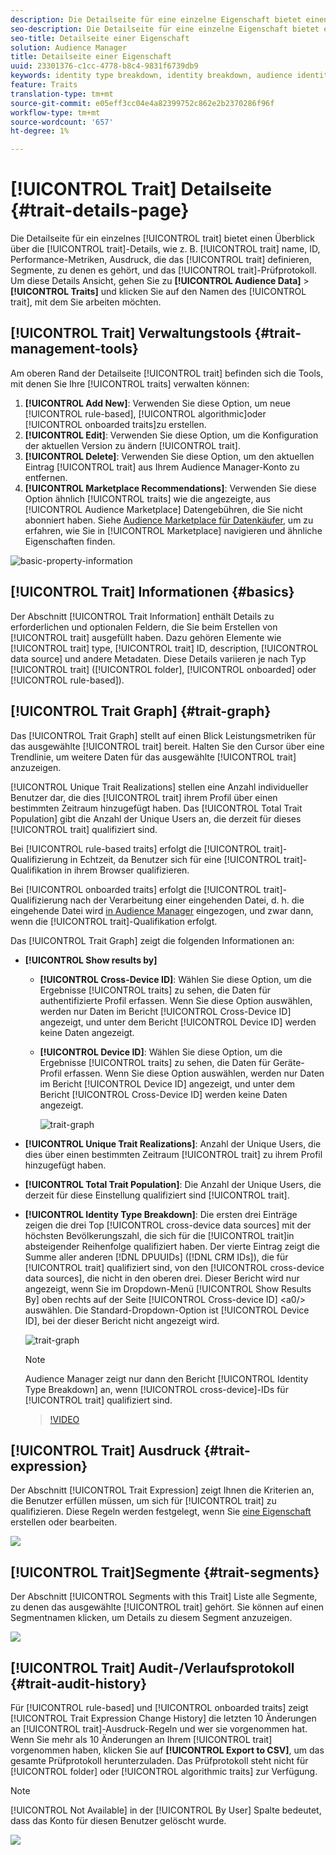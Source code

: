 ```yaml
---
description: Die Detailseite für eine einzelne Eigenschaft bietet einen Überblick über Informationen wie Eigenschaftsname, ID, Leistungsmetriken, Ausdruck, die die Eigenschaft definieren, Segmente, zu denen sie gehört, und das Eigenschafts-Prüfprotokoll. Um diese Details anzuzeigen, gehen Sie zu "Audience-Daten"> "Eigenschaften"und klicken Sie auf den Namen der Eigenschaft, mit der Sie arbeiten möchten.
seo-description: Die Detailseite für eine einzelne Eigenschaft bietet einen Überblick über Informationen wie Eigenschaftsname, ID, Leistungsmetriken, Ausdruck, die die Eigenschaft definieren, Segmente, zu denen sie gehört, und das Eigenschafts-Prüfprotokoll. Um diese Details anzuzeigen, gehen Sie zu "Audience-Daten"> "Eigenschaften"und klicken Sie auf den Namen der Eigenschaft, mit der Sie arbeiten möchten.
seo-title: Detailseite einer Eigenschaft
solution: Audience Manager
title: Detailseite einer Eigenschaft
uuid: 23301376-c1cc-4778-b8c4-9831f6739db9
keywords: identity type breakdown, identity breakdown, audience identity reporting, cross-device, cross-device ID, device ID
feature: Traits
translation-type: tm+mt
source-git-commit: e05eff3cc04e4a82399752c862e2b2370286f96f
workflow-type: tm+mt
source-wordcount: '657'
ht-degree: 1%

---
```



# [!UICONTROL Trait] Detailseite  {#trait-details-page}

Die Detailseite für ein einzelnes [!UICONTROL trait] bietet einen Überblick über die [!UICONTROL trait]-Details, wie z. B. [!UICONTROL trait] name, ID, Performance-Metriken, Ausdruck, die das [!UICONTROL trait] definieren, Segmente, zu denen es gehört, und das [!UICONTROL trait]-Prüfprotokoll. Um diese Details Ansicht, gehen Sie zu **[!UICONTROL Audience Data]** > **[!UICONTROL Traits]** und klicken Sie auf den Namen des [!UICONTROL trait], mit dem Sie arbeiten möchten.

## [!UICONTROL Trait] Verwaltungstools  {#trait-management-tools}

Am oberen Rand der Detailseite [!UICONTROL trait] befinden sich die Tools, mit denen Sie Ihre [!UICONTROL traits] verwalten können:

1. **[!UICONTROL Add New]**: Verwenden Sie diese Option, um neue  [!UICONTROL rule-based],  [!UICONTROL algorithmic]oder  [!UICONTROL onboarded traits]zu erstellen.
2. **[!UICONTROL Edit]**: Verwenden Sie diese Option, um die Konfiguration der aktuellen Version zu ändern  [!UICONTROL trait].
3. **[!UICONTROL Delete]**: Verwenden Sie diese Option, um den aktuellen Eintrag  [!UICONTROL trait] aus Ihrem Audience Manager-Konto zu entfernen.
4. **[!UICONTROL Marketplace Recommendations]**: Verwenden Sie diese Option ähnlich  [!UICONTROL traits] wie die angezeigte, aus  [!UICONTROL Audience Marketplace] Datengebühren, die Sie nicht abonniert haben. Siehe [Audience Marketplace für Datenkäufer](../audience-marketplace/marketplace-data-buyers/marketplace-data-buyers.md), um zu erfahren, wie Sie in [!UICONTROL Marketplace] navigieren und ähnliche Eigenschaften finden.

![basic-property-information](assets/basic-trait-information.png)

## [!UICONTROL Trait] Informationen {#basics}

Der Abschnitt [!UICONTROL Trait Information] enthält Details zu erforderlichen und optionalen Feldern, die Sie beim Erstellen von [!UICONTROL trait] ausgefüllt haben. Dazu gehören Elemente wie [!UICONTROL trait] type, [!UICONTROL trait] ID, description, [!UICONTROL data source] und andere Metadaten. Diese Details variieren je nach Typ [!UICONTROL trait] ([!UICONTROL folder], [!UICONTROL onboarded] oder [!UICONTROL rule-based]).

## [!UICONTROL Trait Graph] {#trait-graph}

Das [!UICONTROL Trait Graph] stellt auf einen Blick Leistungsmetriken für das ausgewählte [!UICONTROL trait] bereit. Halten Sie den Cursor über eine Trendlinie, um weitere Daten für das ausgewählte [!UICONTROL trait] anzuzeigen.

[!UICONTROL Unique Trait Realizations] stellen eine Anzahl individueller Benutzer dar, die dies  [!UICONTROL trait] ihrem Profil über einen bestimmten Zeitraum hinzugefügt haben. Das [!UICONTROL Total Trait Population] gibt die Anzahl der Unique Users an, die derzeit für dieses [!UICONTROL trait] qualifiziert sind.

Bei [!UICONTROL rule-based traits] erfolgt die [!UICONTROL trait]-Qualifizierung in Echtzeit, da Benutzer sich für eine [!UICONTROL trait]-Qualifikation in ihrem Browser qualifizieren.

Bei [!UICONTROL onboarded traits] erfolgt die [!UICONTROL trait]-Qualifizierung nach der Verarbeitung einer eingehenden Datei, d. h. die eingehende Datei wird [in Audience Manager](../../faq/faq-inbound-data-ingestion.md) eingezogen, und zwar dann, wenn die [!UICONTROL trait]-Qualifikation erfolgt.

Das [!UICONTROL Trait Graph] zeigt die folgenden Informationen an:

* **[!UICONTROL Show results by]**
   * **[!UICONTROL Cross-Device ID]**: Wählen Sie diese Option, um die Ergebnisse  [!UICONTROL traits] zu sehen, die Daten für authentifizierte Profil erfassen. Wenn Sie diese Option auswählen, werden nur Daten im Bericht [!UICONTROL Cross-Device ID] angezeigt, und unter dem Bericht [!UICONTROL Device ID] werden keine Daten angezeigt.
   * **[!UICONTROL Device ID]**: Wählen Sie diese Option, um die Ergebnisse  [!UICONTROL traits] zu sehen, die Daten für Geräte-Profil erfassen. Wenn Sie diese Option auswählen, werden nur Daten im Bericht [!UICONTROL Device ID] angezeigt, und unter dem Bericht [!UICONTROL Cross-Device ID] werden keine Daten angezeigt.

      ![trait-graph](assets/trait-summary.gif)

* **[!UICONTROL Unique Trait Realizations]**: Anzahl der Unique Users, die dies über einen bestimmten Zeitraum  [!UICONTROL trait] zu ihrem Profil hinzugefügt haben.
* **[!UICONTROL Total Trait Population]**: Die Anzahl der Unique Users, die derzeit für diese Einstellung qualifiziert sind  [!UICONTROL trait].

* **[!UICONTROL Identity Type Breakdown]**: Die ersten drei Einträge zeigen die drei Top  [!UICONTROL cross-device data sources] mit der höchsten Bevölkerungszahl, die sich für die  [!UICONTROL trait]in absteigender Reihenfolge qualifiziert haben. Der vierte Eintrag zeigt die Summe aller anderen [!DNL DPUUIDs] ([!DNL CRM IDs]), die für [!UICONTROL trait] qualifiziert sind, von den [!UICONTROL cross-device data sources], die nicht in den oberen drei. Dieser Bericht wird nur angezeigt, wenn Sie im Dropdown-Menü [!UICONTROL Show Results By] oben rechts auf der Seite [!UICONTROL Cross-device ID] &lt;a0/> auswählen. Die Standard-Dropdown-Option ist [!UICONTROL Device ID], bei der dieser Bericht nicht angezeigt wird.

   ![trait-graph](assets/trait-identity.png)

   >[!NOTE]
   >
   >Audience Manager zeigt nur dann den Bericht [!UICONTROL Identity Type Breakdown] an, wenn [!UICONTROL cross-device]-IDs für [!UICONTROL trait] qualifiziert sind.

   >[!VIDEO](https://video.tv.adobe.com/v/27977/)

## [!UICONTROL Trait] Ausdruck {#trait-expression}

Der Abschnitt [!UICONTROL Trait Expression] zeigt Ihnen die Kriterien an, die Benutzer erfüllen müssen, um sich für [!UICONTROL trait] zu qualifizieren. Diese Regeln werden festgelegt, wenn Sie [eine Eigenschaft](../../features/traits/about-trait-builder.md) erstellen oder bearbeiten.

![](assets/traitExpression.png)

## [!UICONTROL Trait]Segmente {#trait-segments}

Der Abschnitt [!UICONTROL Segments with this Trait] Liste alle Segmente, zu denen das ausgewählte [!UICONTROL trait] gehört. Sie können auf einen Segmentnamen klicken, um Details zu diesem Segment anzuzeigen.

![](assets/traitSegments.png)

## [!UICONTROL Trait] Audit-/Verlaufsprotokoll  {#trait-audit-history}

Für [!UICONTROL rule-based] und [!UICONTROL onboarded traits] zeigt [!UICONTROL Trait Expression Change History] die letzten 10 Änderungen an [!UICONTROL trait]-Ausdruck-Regeln und wer sie vorgenommen hat. Wenn Sie mehr als 10 Änderungen an Ihrem [!UICONTROL trait] vorgenommen haben, klicken Sie auf **[!UICONTROL Export to CSV]**, um das gesamte Prüfprotokoll herunterzuladen. Das Prüfprotokoll steht nicht für [!UICONTROL folder] oder [!UICONTROL algorithmic traits] zur Verfügung.

>[!NOTE]
>
>[!UICONTROL Not Available] in der  [!UICONTROL By User] Spalte bedeutet, dass das Konto für diesen Benutzer gelöscht wurde.

![](assets/traitHistory.png)